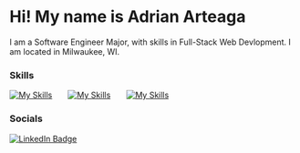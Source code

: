 Hi! My name is Adrian Arteaga
========================================================================================================================================
I am a Software Engineer Major, with skills in Full-Stack Web Devlopment. I am located in Milwaukee, WI.
<br/>

### Skills
[![My Skills](https://skillicons.dev/icons?i=java,c,cpp,cs,py,ruby)](https://skillicons.dev) &nbsp;&nbsp;&nbsp;&nbsp;&nbsp; [![My Skills](https://skillicons.dev/icons?i=html,css,js,ts,tailwind)](https://skillicons.dev) 
&nbsp;&nbsp;&nbsp;&nbsp;&nbsp; [![My Skills](https://skillicons.dev/icons?i=react,idea,visualstudio,vscode,azure,dotnet)](https://skillicons.dev)
<br/>

### Socials

<div id="badges">
  <a href="www.linkedin.com/in/adrian-arteaga-69624323b">
    <img src="https://img.shields.io/badge/LinkedIn-blue?style=for-the-badge&logo=linkedin&logoColor=white" alt="LinkedIn Badge"/>
  </a>
</div>
